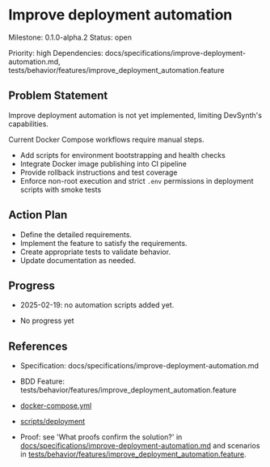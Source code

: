 # Improve deployment automation
Milestone: 0.1.0-alpha.2
Status: open

Priority: high
Dependencies: docs/specifications/improve-deployment-automation.md, tests/behavior/features/improve_deployment_automation.feature

## Problem Statement
Improve deployment automation is not yet implemented, limiting DevSynth's capabilities.



Current Docker Compose workflows require manual steps.

- Add scripts for environment bootstrapping and health checks
- Integrate Docker image publishing into CI pipeline
- Provide rollback instructions and test coverage
- Enforce non-root execution and strict `.env` permissions in deployment scripts with smoke tests

## Action Plan
- Define the detailed requirements.
- Implement the feature to satisfy the requirements.
- Create appropriate tests to validate behavior.
- Update documentation as needed.

## Progress
- 2025-02-19: no automation scripts added yet.

- No progress yet

## References
- Specification: docs/specifications/improve-deployment-automation.md
- BDD Feature: tests/behavior/features/improve_deployment_automation.feature

- [docker-compose.yml](../docker-compose.yml)
- [scripts/deployment](../scripts/deployment)
- Proof: see 'What proofs confirm the solution?' in [docs/specifications/improve-deployment-automation.md](../docs/specifications/improve-deployment-automation.md) and scenarios in [tests/behavior/features/improve_deployment_automation.feature](../tests/behavior/features/improve_deployment_automation.feature).
